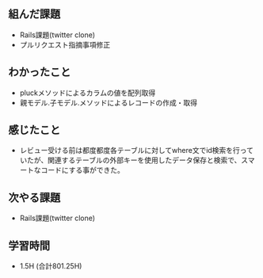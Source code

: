## 組んだ課題
- Rails課題(twitter clone)
- プルリクエスト指摘事項修正

## わかったこと
- pluckメソッドによるカラムの値を配列取得
- 親モデル.子モデル.メソッドによるレコードの作成・取得
  
## 感じたこと
- レビュー受ける前は都度都度各テーブルに対してwhere文でid検索を行っていたが、関連するテーブルの外部キーを使用したデータ保存と検索で、スマートなコードにする事ができた。
  
## 次やる課題  
- Rails課題(twitter clone)
  
## 学習時間  
- 1.5H (合計801.25H)
